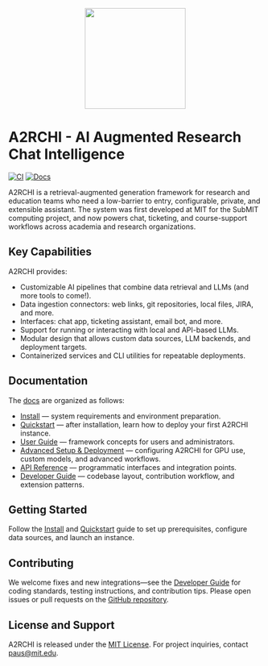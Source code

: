 <p align="center">
  <img src="https://raw.githubusercontent.com/mit-submit/A2rchi/main/docs/docs/_static/a2rchi_logo.png" width="200" />
</p>

# A2RCHI - AI Augmented Research Chat Intelligence

[![CI](https://github.com/mit-submit/A2rchi/actions/workflows/pr-preview.yml/badge.svg)](https://github.com/mit-submit/A2rchi/actions/workflows/pr-preview.yml)
[![Docs](https://img.shields.io/badge/docs-online-blue)](https://mit-submit.github.io/A2rchi/)

A2RCHI is a retrieval-augmented generation framework for research and education teams who need a low-barrier to entry, configurable, private, and extensible assistant. The system was first developed at MIT for the SubMIT computing project, and now powers chat, ticketing, and course-support workflows across academia and research organizations.

## Key Capabilities

A2RCHI provides:
- Customizable AI pipelines that combine data retrieval and LLMs (and more tools to come!).
- Data ingestion connectors: web links, git repositories, local files, JIRA, and more.
- Interfaces: chat app, ticketing assistant, email bot, and more.
- Support for running or interacting with local and API-based LLMs.
- Modular design that allows custom data sources, LLM backends, and deployment targets.
- Containerized services and CLI utilities for repeatable deployments.

## Documentation

The [docs](https://mit-submit.github.io/A2rchi/) are organized as follows:

- [Install](https://mit-submit.github.io/A2rchi/install/) — system requirements and environment preparation.
- [Quickstart](https://mit-submit.github.io/A2rchi/quickstart/) — after installation, learn how to deploy your first A2RCHI instance.
- [User Guide](https://mit-submit.github.io/A2rchi/user_guide/) — framework concepts for users and administrators.
- [Advanced Setup & Deployment](https://mit-submit.github.io/A2rchi/advanced_setup_deploy/) — configuring A2RCHI for GPU use, custom models, and advanced workflows.
- [API Reference](https://mit-submit.github.io/A2rchi/api_reference/) — programmatic interfaces and integration points.
- [Developer Guide](https://mit-submit.github.io/A2rchi/developer_guide/) — codebase layout, contribution workflow, and extension patterns.

## Getting Started

Follow the [Install](https://mit-submit.github.io/A2rchi/install/) and [Quickstart](https://mit-submit.github.io/A2rchi/quickstart/) guide to set up prerequisites, configure data sources, and launch an instance.

## Contributing

We welcome fixes and new integrations—see the [Developer Guide](https://mit-submit.github.io/A2rchi/developer_guide/) for coding standards, testing instructions, and contribution tips. Please open issues or pull requests on the [GitHub repository](https://github.com/mit-submit/A2rchi).

## License and Support

A2RCHI is released under the [MIT License](LICENSE). For project inquiries, contact paus@mit.edu.
